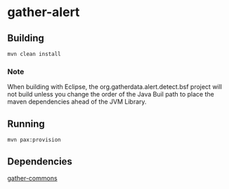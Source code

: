 gather-alert
============

Building
--------
`mvn clean install`


### Note ###

When building with Eclipse, the org.gatherdata.alert.detect.bsf project
will not build unless you change the order of the Java Buil path to 
place the maven dependencies ahead of the JVM Library.


Running
-------
`mvn pax:provision`

Dependencies
------------
[gather-commons](http://github.com/akollegger/gather-commons/)



